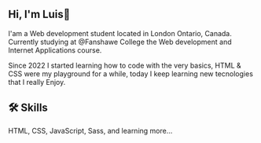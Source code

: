 
## Hi, I'm Luis👋

I'am a Web development student located in London Ontario, Canada. Currently studying at @Fanshawe College the Web development and Internet Applications course. 

Since 2022 I started learning how to code with the very basics, HTML & CSS were my playground for a while, today I keep learning new tecnologies that I really Enjoy.


## 🛠 Skills
HTML, CSS, JavaScript, Sass, and learning more...


